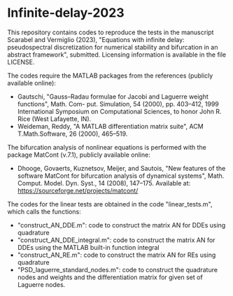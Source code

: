 # Infinite-delay-2023
 
This repository contains codes to reproduce the tests in the manuscript
Scarabel and Vermiglio (2023), "Equations with infinite delay: pseudospectral discretization for numerical stability and bifurcation in an abstract framework", submitted. 
Licensing information is available in the file LICENSE. 

The codes require the MATLAB packages from the references (publicly available online):
* Gautschi, "Gauss–Radau formulae for Jacobi and Laguerre weight functions", Math. Com- put. Simulation, 54 (2000), pp. 403–412, 1999 International Symposium on Computational Sciences, to honor John R. Rice (West Lafayette, IN).
* Weideman, Reddy, "A MATLAB differentiation matrix suite", ACM T.Math.Software, 26 (2000), 465–519.

The bifurcation analysis of nonlinear equations is performed with the package MatCont (v.7.1), publicly available online:
* Dhooge, Govaerts, Kuznetsov, Meijer, and Sautois, "New features of the software MatCont for bifurcation analysis of dynamical systems", Math. Comput. Model. Dyn. Syst., 14 (2008), 147–175. Available at: https://sourceforge.net/projects/matcont/

The codes for the linear tests are obtained in the code "linear_tests.m", which calls the functions:
* "construct_AN_DDE.m": code to construct the matrix AN for DDEs using quadrature
* "construct_AN_DDE_integral.m": code to construct the matrix AN for DDEs using the MATLAB built-in function integral
* "construct_AN_RE.m": code to construct the matrix AN for REs using quadrature
* "PSD_laguerre_standard_nodes.m": code to construct the quadrature nodes and weights and the differentiation matrix for given set of Laguerre nodes.

